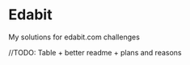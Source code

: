 # Edabit
My solutions for edabit.com challenges 

//TODO: Table + better readme + plans and reasons 
##
